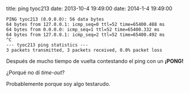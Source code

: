 title: ping tyoc213
date: 2013-10-4 19:49:00
date: 2014-1-4 19:49:00

    PING tyoc213 (0.0.0.0): 56 data bytes
    64 bytes from 127.0.0.1: icmp_seq=0 ttl=52 time=65400.488 ms
    64 bytes from 0.0.0.0: icmp_seq=1 ttl=52 time=65400.332 ms
    64 bytes from 127.0.0.1: icmp_seq=2 ttl=52 time=65400.492 ms
    ^C
    --- tyoc213 ping statistics ---
    3 packets transmitted, 3 packets received, 0.0% packet loss

Después de mucho tiempo de vuelta contestando el ping con un **¡PONG!**

¿Porqué no dí _time-out_?

Probablemente porque soy algo testarudo.

